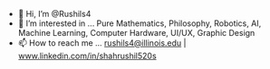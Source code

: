 - 👋 Hi, I’m @Rushils4
- 👀 I’m interested in ... Pure Mathematics, Philosophy, Robotics, AI, Machine Learning, Computer Hardware, UI/UX, Graphic Design
- 📫 How to reach me ... rushils4@illinois.edu | www.linkedin.com/in/shahrushil520s

<!---
Rushils4/Rushils4 is a ✨ special ✨ repository because its `README.md` (this file) appears on your GitHub profile.
You can click the Preview link to take a look at your changes.
--->
